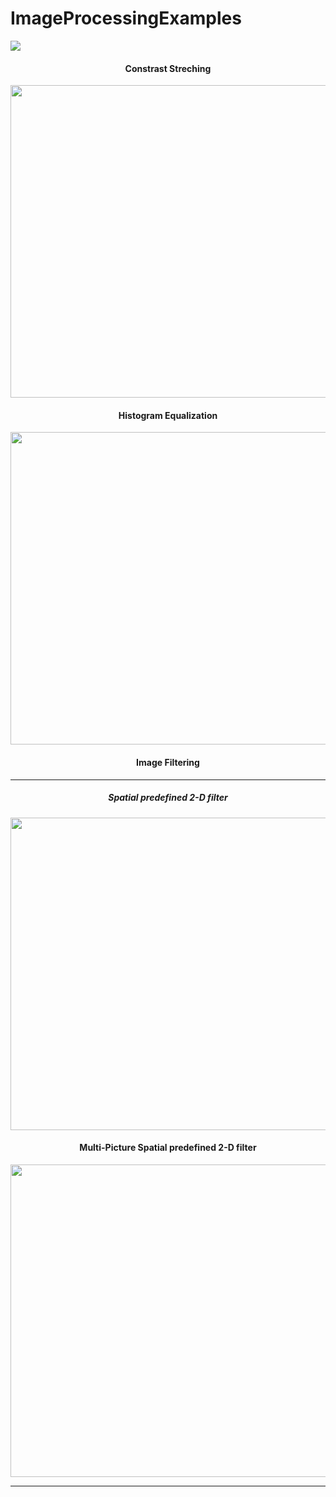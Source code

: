 # ImageProcessingExamples
[![](https://img.shields.io/badge/author-@farunurisonmez-blue.svg?style=flat)](https://farunurisonmez.com)
<h4 align="center">Constrast Streching</h4>
<p align="center">
<img src="https://storage.googleapis.com/fns-blog/public/frontend/assets/images/document/ImageProcessing/constrastStreching.png" width="600" height="500">
</p>

<h4 align="center">Histogram Equalization</h4>

<p align="center">
<img src="https://storage.googleapis.com/fns-blog/public/frontend/assets/images/document/ImageProcessing/histogramEqualization.png" width="600" height="500">
</p>

<h4 align="center">Image Filtering</h4>

---

<h5 align="center">Spatial predefined 2-D filter</h5>
<p align="center">
<img src="https://storage.googleapis.com/fns-blog/public/frontend/assets/images/document/ImageProcessing/spatialFiltering.png" width="600" height="500">
</p>

<h4 align="center">Multi-Picture Spatial predefined 2-D filter</h4>
<p align="center">
<img src="https://storage.googleapis.com/fns-blog/public/frontend/assets/images/document/ImageProcessing/multiImageFiltering.png" width="600" height="500">
</p>


---
